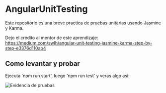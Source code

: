 # AngularUnitTesting

Este repositorio es una breve practica de pruebas unitarias usando Jasmine y Karma.

Dejo el crédito al mentor de este aprendizaje: https://medium.com/swlh/angular-unit-testing-jasmine-karma-step-by-step-e3376d110ab4

## Como levantar y probar

Ejecuta 'npm run start', luego 'npm run test' y veras algo asi:

![Evidencia de pruebas](https://ibb.co/ynF07RY)
